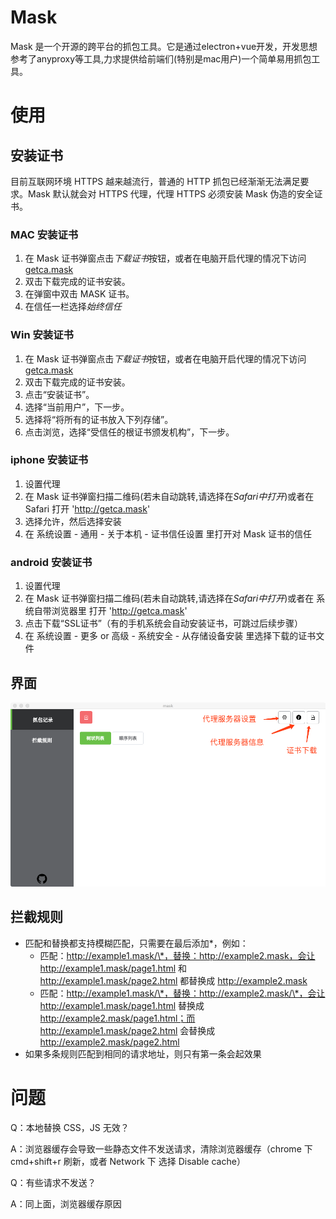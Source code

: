 Mask
====
Mask 是一个开源的跨平台的抓包工具。它是通过electron+vue开发，开发思想参考了anyproxy等工具,力求提供给前端们(特别是mac用户)一个简单易用抓包工具。

使用
===

## 安装证书

目前互联网环境 HTTPS 越来越流行，普通的 HTTP 抓包已经渐渐无法满足要求。Mask 默认就会对 HTTPS 代理，代理 HTTPS 必须安装 Mask 伪造的安全证书。

### MAC 安装证书

1. 在 Mask 证书弹窗点击*下载证书*按钮，或者在电脑开启代理的情况下访问 [getca.mask](http://getca.mask)
2. 双击下载完成的证书安装。
3. 在弹窗中双击 MASK 证书。
4. 在信任一栏选择*始终信任*

### Win 安装证书

1. 在 Mask 证书弹窗点击*下载证书*按钮，或者在电脑开启代理的情况下访问 [getca.mask](http://getca.mask)
2. 双击下载完成的证书安装。
3. 点击“安装证书”。
4. 选择“当前用户”，下一步。
5. 选择将“将所有的证书放入下列存储”。
6. 点击浏览，选择“受信任的根证书颁发机构”，下一步。

### iphone 安装证书

1. 设置代理
2. 在 Mask 证书弹窗扫描二维码(若未自动跳转,请选择在*Safari中打开*)或者在 Safari 打开 'http://getca.mask'
3. 选择允许，然后选择安装
4. 在 系统设置 - 通用 - 关于本机 - 证书信任设置 里打开对 Mask 证书的信任

### android 安装证书

1. 设置代理
2. 在 Mask 证书弹窗扫描二维码(若未自动跳转,请选择在*Safari中打开*)或者在 系统自带浏览器里 打开 'http://getca.mask'
3. 点击下载“SSL证书”（有的手机系统会自动安装证书，可跳过后续步骤）
4. 在 系统设置 - 更多 or 高级 - 系统安全 - 从存储设备安装 里选择下载的证书文件

## 界面

![](./readmeImage/cn/introduction.png)

## 拦截规则

- 匹配和替换都支持模糊匹配，只需要在最后添加*，例如：
  - 匹配：http://example1.mask/\*，替换：http://example2.mask，会让 http://example1.mask/page1.html 和 http://example1.mask/page2.html 都替换成 http://example2.mask
  - 匹配：http://example1.mask/\*，替换：http://example2.mask/\*，会让 http://example1.mask/page1.html 替换成 http://example2.mask/page1.html；而 http://example1.mask/page2.html 会替换成 http://example2.mask/page2.html
- 如果多条规则匹配到相同的请求地址，则只有第一条会起效果

问题
===

Q：本地替换 CSS，JS 无效？

A：浏览器缓存会导致一些静态文件不发送请求，清除浏览器缓存（chrome 下 cmd+shift+r 刷新，或者 Network 下 选择 Disable cache）

Q：有些请求不发送？

A：同上面，浏览器缓存原因
